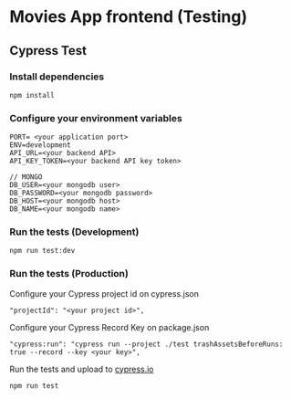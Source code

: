 # Movies App frontend (Testing) 


## Cypress Test

### Install dependencies

    npm install
    
### Configure your environment variables 

    PORT= <your application port>
    ENV=development
    API_URL=<your backend API>
    API_KEY_TOKEN=<your backend API key token>
    
    // MONGO
    DB_USER=<your mongodb user>
    DB_PASSWORD=<your mongodb password>
    DB_HOST=<your mongodb host>
    DB_NAME=<your mongodb name>

### Run the tests (Development)

    npm run test:dev


### Run the tests (Production)
Configure your Cypress project id on cypress.json
	
	"projectId": "<your project id>",
Configure your Cypress Record Key on package.json

    "cypress:run": "cypress run --project ./test trashAssetsBeforeRuns: true --record --key <your key>",

Run the tests and upload to [cypress.io](https://www.cypress.io/)

    npm run test

